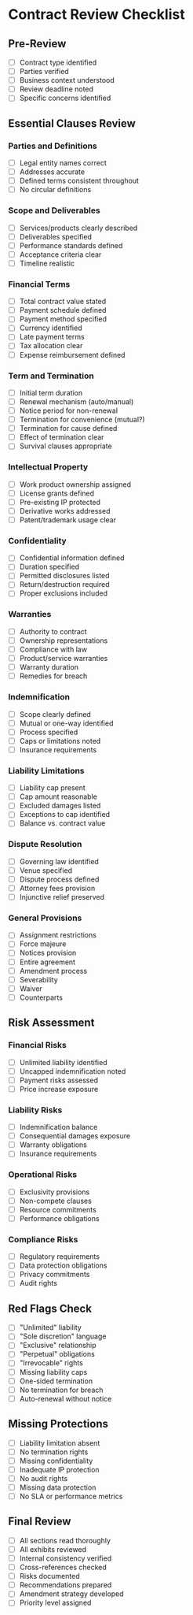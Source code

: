 # Contract Review Checklist

## Pre-Review

- [ ] Contract type identified
- [ ] Parties verified
- [ ] Business context understood
- [ ] Review deadline noted
- [ ] Specific concerns identified

## Essential Clauses Review

### Parties and Definitions
- [ ] Legal entity names correct
- [ ] Addresses accurate
- [ ] Defined terms consistent throughout
- [ ] No circular definitions

### Scope and Deliverables
- [ ] Services/products clearly described
- [ ] Deliverables specified
- [ ] Performance standards defined
- [ ] Acceptance criteria clear
- [ ] Timeline realistic

### Financial Terms
- [ ] Total contract value stated
- [ ] Payment schedule defined
- [ ] Payment method specified
- [ ] Currency identified
- [ ] Late payment terms
- [ ] Tax allocation clear
- [ ] Expense reimbursement defined

### Term and Termination
- [ ] Initial term duration
- [ ] Renewal mechanism (auto/manual)
- [ ] Notice period for non-renewal
- [ ] Termination for convenience (mutual?)
- [ ] Termination for cause defined
- [ ] Effect of termination clear
- [ ] Survival clauses appropriate

### Intellectual Property
- [ ] Work product ownership assigned
- [ ] License grants defined
- [ ] Pre-existing IP protected
- [ ] Derivative works addressed
- [ ] Patent/trademark usage clear

### Confidentiality
- [ ] Confidential information defined
- [ ] Duration specified
- [ ] Permitted disclosures listed
- [ ] Return/destruction required
- [ ] Proper exclusions included

### Warranties
- [ ] Authority to contract
- [ ] Ownership representations
- [ ] Compliance with law
- [ ] Product/service warranties
- [ ] Warranty duration
- [ ] Remedies for breach

### Indemnification
- [ ] Scope clearly defined
- [ ] Mutual or one-way identified
- [ ] Process specified
- [ ] Caps or limitations noted
- [ ] Insurance requirements

### Liability Limitations
- [ ] Liability cap present
- [ ] Cap amount reasonable
- [ ] Excluded damages listed
- [ ] Exceptions to cap identified
- [ ] Balance vs. contract value

### Dispute Resolution
- [ ] Governing law identified
- [ ] Venue specified
- [ ] Dispute process defined
- [ ] Attorney fees provision
- [ ] Injunctive relief preserved

### General Provisions
- [ ] Assignment restrictions
- [ ] Force majeure
- [ ] Notices provision
- [ ] Entire agreement
- [ ] Amendment process
- [ ] Severability
- [ ] Waiver
- [ ] Counterparts

## Risk Assessment

### Financial Risks
- [ ] Unlimited liability identified
- [ ] Uncapped indemnification noted
- [ ] Payment risks assessed
- [ ] Price increase exposure

### Liability Risks
- [ ] Indemnification balance
- [ ] Consequential damages exposure
- [ ] Warranty obligations
- [ ] Insurance requirements

### Operational Risks
- [ ] Exclusivity provisions
- [ ] Non-compete clauses
- [ ] Resource commitments
- [ ] Performance obligations

### Compliance Risks
- [ ] Regulatory requirements
- [ ] Data protection obligations
- [ ] Privacy commitments
- [ ] Audit rights

## Red Flags Check

- [ ] "Unlimited" liability
- [ ] "Sole discretion" language
- [ ] "Exclusive" relationship
- [ ] "Perpetual" obligations
- [ ] "Irrevocable" rights
- [ ] Missing liability caps
- [ ] One-sided termination
- [ ] No termination for breach
- [ ] Auto-renewal without notice

## Missing Protections

- [ ] Liability limitation absent
- [ ] No termination rights
- [ ] Missing confidentiality
- [ ] Inadequate IP protection
- [ ] No audit rights
- [ ] Missing data protection
- [ ] No SLA or performance metrics

## Final Review

- [ ] All sections read thoroughly
- [ ] All exhibits reviewed
- [ ] Internal consistency verified
- [ ] Cross-references checked
- [ ] Risks documented
- [ ] Recommendations prepared
- [ ] Amendment strategy developed
- [ ] Priority level assigned
